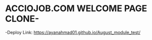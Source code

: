 # ACCIOJOB.COM WELCOME PAGE CLONE-

-Deploy Link: https://ayanahmad01.github.io/August_module_test/
